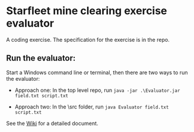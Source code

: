 # Starfleet mine clearing exercise evaluator
A coding exercise. The specification for the exercise is in the repo. 

## Run the evaluator:
Start a Windows command line or terminal, then there are two ways to run the evaluator:

* Approach one: In the top level repo, run
`java -jar .\Evaluator.jar field.txt script.txt`

* Approach two: In the \src folder, run
`java Evaluator field.txt script.txt`

See the [Wiki](https://github.com/jx5c/mine-clearing-evaluator/wiki) for a detailed document. 
